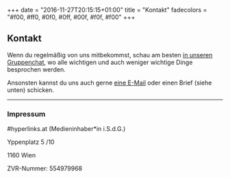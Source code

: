 +++
date = "2016-11-27T20:15:15+01:00"
title = "Kontakt"
fadecolors = "#f00, #ff0, #0f0, #0ff, #00f, #f0f, #f00"
+++

## Kontakt
Wenn du regelmäßig von uns mitbekommst, schau am besten <a href="#" target="_blank">in unseren Gruppenchat</a>, wo alle wichtigen und auch weniger wichtige Dinge besprochen werden.

Ansonsten kannst du uns auch gerne [eine E-Mail](mailto:hello@hyperlinks.at) oder einen Brief (siehe unten) schicken.

---

### Impressum
#hyperlinks.at (Medieninhaber*in i.S.d.G.)

Yppenplatz 5 /10

1160 Wien

ZVR-Nummer: 554979968
